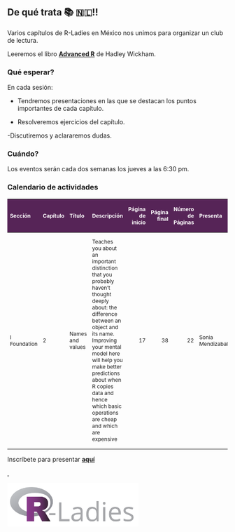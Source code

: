 
## De qué trata 📚 🇳🇱\!\!

Varios capítulos de R-Ladies en México nos unimos para organizar un club
de lectura.

Leeremos el libro [**Advanced R**](https://adv-r.hadley.nz/) de Hadley
Wickham.

### Qué esperar?

En cada sesión:

  - Tendremos presentaciones en las que se destacan los puntos
    importantes de cada capítulo.

  - Resolveremos ejercicios del capítulo.

\-Discutiremos y aclararemos dudas.

### Cuándo?

Los eventos serán cada dos semanas los jueves a las 6:30 pm.

### Calendario de actividades

<table class="table table-hover table-condensed table-responsive" style="font-size: 12px; width: auto !important; margin-left: auto; margin-right: auto;">

<thead>

<tr>

<th style="text-align:left;font-weight: bold;color: white !important;background-color: #562457 !important;">

Sección

</th>

<th style="text-align:left;font-weight: bold;color: white !important;background-color: #562457 !important;">

Capítulo

</th>

<th style="text-align:left;font-weight: bold;color: white !important;background-color: #562457 !important;">

Título

</th>

<th style="text-align:left;font-weight: bold;color: white !important;background-color: #562457 !important;">

Descripción

</th>

<th style="text-align:right;font-weight: bold;color: white !important;background-color: #562457 !important;">

Página de inicio

</th>

<th style="text-align:right;font-weight: bold;color: white !important;background-color: #562457 !important;">

Página final

</th>

<th style="text-align:right;font-weight: bold;color: white !important;background-color: #562457 !important;">

Número de Páginas

</th>

<th style="text-align:left;font-weight: bold;color: white !important;background-color: #562457 !important;">

Presenta

</th>

<th style="text-align:left;font-weight: bold;color: white !important;background-color: #562457 !important;">

Fecha

</th>

<th style="text-align:left;font-weight: bold;color: white !important;background-color: #562457 !important;">

Anfitrión

</th>

<th style="text-align:left;font-weight: bold;color: white !important;background-color: #562457 !important;">

Slides

</th>

</tr>

</thead>

<tbody>

<tr>

<td style="text-align:left;">

I Foundation

</td>

<td style="text-align:left;">

2

</td>

<td style="text-align:left;">

Names and values

</td>

<td style="text-align:left;">

Teaches you about an important distinction that you probably haven’t
thought deeply about: the difference between an object and its name.
Improving your mental model here will help you make better predictions
about when R copies data and hence which basic operations are cheap and
which are expensive

</td>

<td style="text-align:right;">

17

</td>

<td style="text-align:right;">

38

</td>

<td style="text-align:right;">

22

</td>

<td style="text-align:left;">

Sonia Mendizabal

</td>

<td style="text-align:left;">

1635811200

</td>

<td style="text-align:left;">

CDMX

</td>

<td style="text-align:left;">

NA

</td>

</tr>

</tbody>

</table>

Inscríbete para presentar
[**aquí**](https://docs.google.com/spreadsheets/d/1kIHCa9IjDwmnVcykW12t73Nb7xwb_YJcxXVzi-GlKJw/edit#gid=0)

<a href="https://github.com/RLadiesMX/club-lectura-advr"> </i>  </a><br>

<img src="R-LadiesGlobal_RBG_online_LogoWithText_Horizontal.png" width="300" height="100" />
